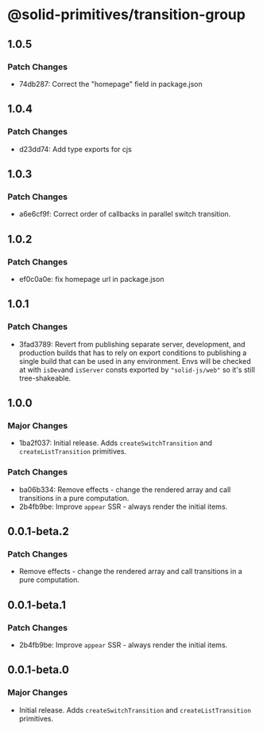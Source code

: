 # @solid-primitives/transition-group

## 1.0.5

### Patch Changes

- 74db287: Correct the "homepage" field in package.json

## 1.0.4

### Patch Changes

- d23dd74: Add type exports for cjs

## 1.0.3

### Patch Changes

- a6e6cf9f: Correct order of callbacks in parallel switch transition.

## 1.0.2

### Patch Changes

- ef0c0a0e: fix homepage url in package.json

## 1.0.1

### Patch Changes

- 3fad3789: Revert from publishing separate server, development, and production builds that has to rely on export conditions
  to publishing a single build that can be used in any environment.
  Envs will be checked at with `isDev`and `isServer` consts exported by `"solid-js/web"` so it's still tree-shakeable.

## 1.0.0

### Major Changes

- 1ba2f037: Initial release. Adds `createSwitchTransition` and `createListTransition` primitives.

### Patch Changes

- ba06b334: Remove effects - change the rendered array and call transitions in a pure computation.
- 2b4fb9be: Improve `appear` SSR - always render the initial items.

## 0.0.1-beta.2

### Patch Changes

- Remove effects - change the rendered array and call transitions in a pure computation.

## 0.0.1-beta.1

### Patch Changes

- 2b4fb9be: Improve `appear` SSR - always render the initial items.

## 0.0.1-beta.0

### Major Changes

- Initial release. Adds `createSwitchTransition` and `createListTransition` primitives.
